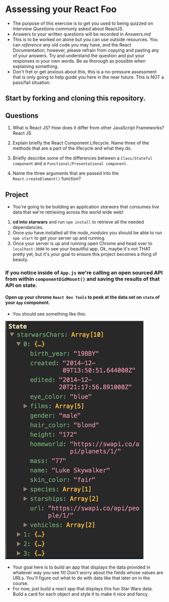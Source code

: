 # Assessing your React Foo
* The purpose of this exercise is to get you used to being quizzed on _Interview Questions_ commonly asked about ReactJS.
* Answers to your written questions will be recorded in *Answers.md* 
* This is to be worked on alone but you can use outside resources. You can *reference* any old code you may have, and the React Documentation, however, please refrain from copying and pasting any of your answers. Try and understand the question and put your responses in your own words. Be as thorough as possible when explaining something. 
* Don't fret or get anxious about this, this is a no-pressure assessment that is only going to help guide you here in the near future. This is NOT a pass/fail situation. 
## Start by forking and cloning this repository.
## Questions
1. What is React JS? How does it differ from other JavaScript Frameworks?
  React JS
2. Explain briefly the React Component Lifecycle. Name three of the methods that are a part of the lifecycle and what they do.

3. Briefly describe some of the differences between a `Class/Stateful component` and a `Functional/Presentational component`.

4. Name the three arguments that are passed into the `React.createElement()` function?

## Project
* You're going to be building an application *starwars* that consumes live data that we're retrieving across the world wide web!
1. **cd into starwars** and run `npm install` to retrieve all the needed dependancies. 
2. Once you have installed all the _node_modules_ you should be able to run `npm start` to get your server up and running.
3. Once your server is up and running open Chrome and head over to `localhost:3000` to see your beautiful app. Ok, maybe it's not THAT pretty yet, but it's your goal to ensure this project becomes a thing of beauty.

### If you notice inside of `App.js` we're calling an open sourced **API** from within `componentDidMount()` and saving the results of that API on state. 
#### Open up your chrome `React Dev Tools` to peek at the data set on `state` of your `App` component. 
* You should see something like this:

![Star Wars state data](starwars_data.png)

* Your goal here is to build an app that displays the data provided in whatever way you see fit! Don't worry about the fields whose values are URLs. You'll figure out what to do with data like that later on in the course. 
* For now, just build a react app that displays this fun Star Wars data. Build a card for each object and style it to make it nice and fancy. 
